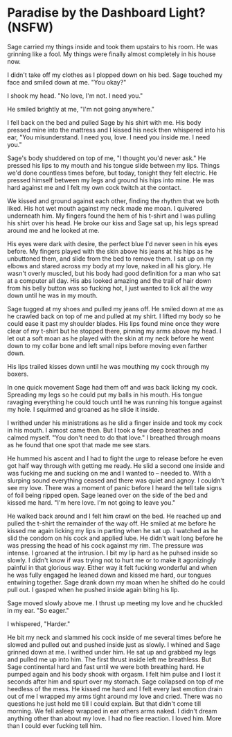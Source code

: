 # Paradise by the Dashboard Light? (NSFW)

Sage carried my things inside and took them upstairs to his room.  He was grinning like a fool.  My things were finally almost completely in his house now.  

I didn't take off my clothes as I plopped down on his bed.  Sage touched my face and smiled down at me.  "You okay?"

I shook my head.  "No love, I'm not.  I need you."

He smiled brightly at me, "I'm not going anywhere."

I fell back on the bed and pulled Sage by his shirt with me.  His body pressed mine into the mattress and I kissed his neck then whispered into his ear, "You misunderstand.  I need you, love.  I need you inside me.  I need you."  

Sage's body shuddered on top of me, "I thought you'd never ask."  He pressed his lips to my mouth and his tongue slide between my lips.  Things we'd done countless times before, but today, tonight they felt electric.  He pressed himself between my legs and ground his hips into mine.  He was hard against me and I felt my own cock twitch at the contact.

We kissed and ground against each other, finding the rhythm that we both liked.  His hot wet mouth against my neck made me moan.  I quivered underneath him.  My fingers found the hem of his t-shirt and I was pulling his shirt over his head.  He broke our kiss and Sage sat up, his legs spread around me and he looked at me.  

His eyes were dark with desire, the perfect blue I'd never seen in his eyes before.  My fingers played with the skin above his jeans at his hips as he unbuttoned them, and slide from the bed to remove them.  I sat up on my elbows and stared across my body at my love, naked in all his glory.  He wasn't overly muscled, but his body had good definition for a man who sat at a computer all day.  His abs looked amazing and the trail of hair down from his belly button was so fucking hot, I just wanted to lick all the way down until he was in my mouth.

Sage tugged at my shoes and pulled my jeans off.  He smiled down at me as he crawled back on top of me and pulled at my shirt.  I lifted my body so he could ease it past my shoulder blades.  His lips found mine once they were clear of my t-shirt but he stopped there, pinning my arms above my head.  I let out a soft moan as he played with the skin at my neck before he went down to my collar bone and left small nips before moving even farther down.  

His lips trailed kisses down until he was mouthing my cock through my boxers.  

In one quick movement Sage had them off and was back licking my cock.  Spreading my legs so he could put my balls in his mouth.  His tongue ravaging everything he could touch until he was running his tongue against my hole.  I squirmed and groaned as he slide it inside.  

I writhed under his ministrations as he slid a finger inside and took my cock in his mouth.  I almost came then.  But I took a few deep breathes and calmed myself.  "You don't need to do that love."  I breathed through moans as he found that one spot that made me see stars.  

He hummed his ascent and I had to fight the urge to release before he even got half way through with getting me ready.  He slid a second one inside and was fucking me and sucking on me and I wanted to – needed to.  With a slurping sound everything ceased and there was quiet and agnoy.  I couldn't see my love.  There was a moment of panic before I heard the tell tale signs of foil being ripped open.  Sage leaned over on the side of the bed and kissed me hard.  "I'm here love.  I'm not going to leave you."

He walked back around and I felt him crawl on the bed.  He reached up and pulled the t-shirt the remainder of the way off.  He smiled at me before he kissed me again licking my lips in parting when he sat up.  I watched as he slid the condom on his cock and applied lube.  He didn't wait long before he was pressing the head of his cock against my rim.  The pressure was intense.  I groaned at the intrusion.  I bit my lip hard as he puhsed inside so slowly.  I didn't know if was trying not to hurt me or to make it agonizingly painful in that glorious way.  Either way it felt fucking wonderful and when he was fully engaged he leaned down and kissed me hard, our tongues  entwining together.  Sage drank down my moan when he shifted do he could pull out.  I gasped when he pushed inside again biting his lip.

Sage moved slowly above me.  I thrust up meeting my love and he chuckled in my ear.  "So eager."

I whispered, "Harder."

He bit my neck and slammed his cock inside of me several times before he slowed and pulled out and pushed inside just as slowly.  I whined and Sage grinned down at me. I writhed under him.  He sat up and grabbed my legs and pulled me up into him.  The first thrust inside left me breathless.  But Sage continental hard and fast until we were both breathing hard.  He pumped again and his body shook with orgasm. I felt him pulse and I lost it seconds after him and spurt over my stomach.   Sage collapsed on top of me heedless of the mess.  He kissed me hard and I felt every last emotion drain out of me I wrapped my arms tight around my love and cried.  There was no questions he just held me till I could explain.  But that didn't come till morning. We fell asleep wrapped in ear others arms naked.  I didn't dream anything other than about my love.  I had no flee reaction.  I loved him.  More than I could ever fucking tell him.

